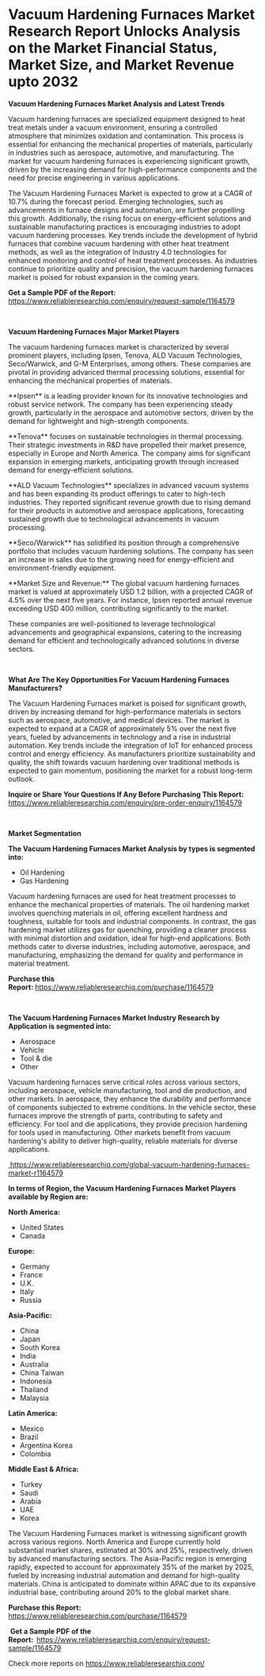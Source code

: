 <p><h1>Vacuum Hardening Furnaces Market Research Report Unlocks Analysis on the Market Financial Status, Market Size, and Market Revenue upto 2032</h1></p><p><strong>Vacuum Hardening Furnaces Market Analysis and Latest Trends</strong></p>
<p><p>Vacuum hardening furnaces are specialized equipment designed to heat treat metals under a vacuum environment, ensuring a controlled atmosphere that minimizes oxidation and contamination. This process is essential for enhancing the mechanical properties of materials, particularly in industries such as aerospace, automotive, and manufacturing. The market for vacuum hardening furnaces is experiencing significant growth, driven by the increasing demand for high-performance components and the need for precise engineering in various applications. </p><p>The Vacuum Hardening Furnaces Market is expected to grow at a CAGR of 10.7% during the forecast period. Emerging technologies, such as advancements in furnace designs and automation, are further propelling this growth. Additionally, the rising focus on energy-efficient solutions and sustainable manufacturing practices is encouraging industries to adopt vacuum hardening processes. Key trends include the development of hybrid furnaces that combine vacuum hardening with other heat treatment methods, as well as the integration of Industry 4.0 technologies for enhanced monitoring and control of heat treatment processes. As industries continue to prioritize quality and precision, the vacuum hardening furnaces market is poised for robust expansion in the coming years.</p></p>
<p><strong>Get a Sample PDF of the Report:&nbsp;</strong> <a href="https://www.reliableresearchiq.com/enquiry/request-sample/1164579?utm_campaign=3452&utm_medium=2&utm_source=Github&utm_content=ia&utm_term=11042025&utm_id=vacuum-hardening-furnaces">https://www.reliableresearchiq.com/enquiry/request-sample/1164579</a></p>
<p>&nbsp;</p>
<p><strong>Vacuum Hardening Furnaces Major Market Players</strong></p>
<p><p>The vacuum hardening furnaces market is characterized by several prominent players, including Ipsen, Tenova, ALD Vacuum Technologies, Seco/Warwick, and G-M Enterprises, among others. These companies are pivotal in providing advanced thermal processing solutions, essential for enhancing the mechanical properties of materials.</p><p>**Ipsen** is a leading provider known for its innovative technologies and robust service network. The company has been experiencing steady growth, particularly in the aerospace and automotive sectors, driven by the demand for lightweight and high-strength components. </p><p>**Tenova** focuses on sustainable technologies in thermal processing. Their strategic investments in R&D have propelled their market presence, especially in Europe and North America. The company aims for significant expansion in emerging markets, anticipating growth through increased demand for energy-efficient solutions.</p><p>**ALD Vacuum Technologies** specializes in advanced vacuum systems and has been expanding its product offerings to cater to high-tech industries. They reported significant revenue growth due to rising demand for their products in automotive and aerospace applications, forecasting sustained growth due to technological advancements in vacuum processing.</p><p>**Seco/Warwick** has solidified its position through a comprehensive portfolio that includes vacuum hardening solutions. The company has seen an increase in sales due to the growing need for energy-efficient and environment-friendly equipment. </p><p>**Market Size and Revenue:** The global vacuum hardening furnaces market is valued at approximately USD 1.2 billion, with a projected CAGR of 4.5% over the next five years. For instance, Ipsen reported annual revenue exceeding USD 400 million, contributing significantly to the market.</p><p>These companies are well-positioned to leverage technological advancements and geographical expansions, catering to the increasing demand for efficient and technologically advanced solutions in diverse sectors.</p></p>
<p>&nbsp;</p>
<p><strong>What Are The Key Opportunities For Vacuum Hardening Furnaces Manufacturers?</strong></p>
<p><p>The Vacuum Hardening Furnaces market is poised for significant growth, driven by increasing demand for high-performance materials in sectors such as aerospace, automotive, and medical devices. The market is expected to expand at a CAGR of approximately 5% over the next five years, fueled by advancements in technology and a rise in industrial automation. Key trends include the integration of IoT for enhanced process control and energy efficiency. As manufacturers prioritize sustainability and quality, the shift towards vacuum hardening over traditional methods is expected to gain momentum, positioning the market for a robust long-term outlook.</p></p>
<p><strong>Inquire or Share Your Questions If Any Before Purchasing This Report:</strong> <a href="https://www.reliableresearchiq.com/enquiry/pre-order-enquiry/1164579?utm_campaign=3452&utm_medium=2&utm_source=Github&utm_content=ia&utm_term=11042025&utm_id=vacuum-hardening-furnaces">https://www.reliableresearchiq.com/enquiry/pre-order-enquiry/1164579</a></p>
<p>&nbsp;</p>
<p><strong>Market Segmentation</strong></p>
<p><strong>The Vacuum Hardening Furnaces Market Analysis by types is segmented into:</strong></p>
<p><ul><li>Oil Hardening</li><li>Gas Hardening</li></ul></p>
<p><p>Vacuum hardening furnaces are used for heat treatment processes to enhance the mechanical properties of materials. The oil hardening market involves quenching materials in oil, offering excellent hardness and toughness, suitable for tools and industrial components. In contrast, the gas hardening market utilizes gas for quenching, providing a cleaner process with minimal distortion and oxidation, ideal for high-end applications. Both methods cater to diverse industries, including automotive, aerospace, and manufacturing, emphasizing the demand for quality and performance in material treatment.</p></p>
<p><strong>Purchase this Report:&nbsp;</strong><a href="https://www.reliableresearchiq.com/purchase/1164579?utm_campaign=3452&utm_medium=2&utm_source=Github&utm_content=ia&utm_term=11042025&utm_id=vacuum-hardening-furnaces">https://www.reliableresearchiq.com/purchase/1164579</a></p>
<p>&nbsp;</p>
<p><strong>The Vacuum Hardening Furnaces Market Industry Research by Application is segmented into:</strong></p>
<p><ul><li>Aerospace</li><li>Vehicle</li><li>Tool & die</li><li>Other</li></ul></p>
<p><p>Vacuum hardening furnaces serve critical roles across various sectors, including aerospace, vehicle manufacturing, tool and die production, and other markets. In aerospace, they enhance the durability and performance of components subjected to extreme conditions. In the vehicle sector, these furnaces improve the strength of parts, contributing to safety and efficiency. For tool and die applications, they provide precision hardening for tools used in manufacturing. Other markets benefit from vacuum hardening's ability to deliver high-quality, reliable materials for diverse applications.</p></p>
<p><a href="https://www.reliableresearchiq.com/global-vacuum-hardening-furnaces-market-r1164579?utm_campaign=3452&utm_medium=2&utm_source=Github&utm_content=ia&utm_term=11042025&utm_id=vacuum-hardening-furnaces">&nbsp;https://www.reliableresearchiq.com/global-vacuum-hardening-furnaces-market-r1164579</a></p>
<p><strong>In terms of Region, the Vacuum Hardening Furnaces Market Players available by Region are:</strong></p>
<p>
    <p> <strong> North America: </strong>
        <ul>
            <li>United States</li>
            <li>Canada</li>
        </ul>
        </p> 
    <p> <strong> Europe: </strong>
        <ul>
            <li>Germany</li>
            <li>France</li>
            <li>U.K.</li>
            <li>Italy</li>
            <li>Russia</li>
        </ul>
        </p> 
    <p> <strong> Asia-Pacific: </strong>
        <ul>
            <li>China</li>
            <li>Japan</li>
            <li>South Korea</li>
            <li>India</li>
            <li>Australia</li>
            <li>China Taiwan</li>
            <li>Indonesia</li>
            <li>Thailand</li>
            <li>Malaysia</li>
        </ul>
        </p> 
    <p> <strong> Latin America: </strong>
        <ul>
            <li>Mexico</li>
            <li>Brazil</li>
            <li>Argentina Korea</li>
            <li>Colombia</li>
        </ul>
        </p> 
    <p> <strong> Middle East & Africa: </strong>
        <ul>
            <li>Turkey</li>
            <li>Saudi</li>
            <li>Arabia</li>
            <li>UAE</li>
            <li>Korea</li>
        </ul>
    </p>
    </p>
<p><p>The Vacuum Hardening Furnaces market is witnessing significant growth across various regions. North America and Europe currently hold substantial market shares, estimated at 30% and 25%, respectively, driven by advanced manufacturing sectors. The Asia-Pacific region is emerging rapidly, expected to account for approximately 35% of the market by 2025, fueled by increasing industrial automation and demand for high-quality materials. China is anticipated to dominate within APAC due to its expansive industrial base, contributing around 20% to the global market share.</p></p>
<p><strong>Purchase this Report: </strong><a href="https://www.reliableresearchiq.com/purchase/1164579?utm_campaign=3452&utm_medium=2&utm_source=Github&utm_content=ia&utm_term=11042025&utm_id=vacuum-hardening-furnaces">https://www.reliableresearchiq.com/purchase/1164579</a></p>
<p>&nbsp;<strong>Get a Sample PDF of the Report:&nbsp;&nbsp;</strong><a href="https://www.reliableresearchiq.com/enquiry/request-sample/1164579?utm_campaign=3452&utm_medium=2&utm_source=Github&utm_content=ia&utm_term=11042025&utm_id=vacuum-hardening-furnaces">https://www.reliableresearchiq.com/enquiry/request-sample/1164579</a></p>
<p><strong></strong></p>
<p>Check more reports on <a href="https://www.reliableresearchiq.com/?utm_campaign=3452&utm_medium=2&utm_source=Github&utm_content=ia&utm_term=11042025&utm_id=vacuum-hardening-furnaces">https://www.reliableresearchiq.com/</a></p>